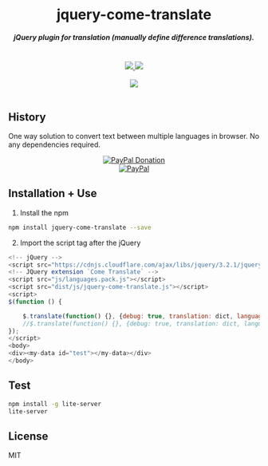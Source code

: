 <h1 align="center">jquery-come-translate</h1>

<h5 align="center">jQuery plugin for translation (manually define difference translations).</h5>
<br />
<div align="center">
  <a href="https://github.com/ssmak/jquery-come-translate">
    <img src="https://img.shields.io/badge/version-v1.0.0-blueviolet.svg" />
  </a>
  <a href="https://www.npmjs.com/package/jquery-come-translate">
    <img src="https://img.shields.io/badge/env-web-orange.svg" />
  </a>
</div>
<br />
<div align="center">
<a href="https://nodei.co/npm/jquery-come-translate/"><img src="https://nodei.co/npm/jquery-come-translate.png?compact=true"></a>
</div>
<br />

## History
One way solution to convert text between multiple languages in browser. No any dependencies required.
<br />
<div align="center">
  <a href="https://paypal.me/ssmak">
    <img src="https://img.shields.io/badge/Donate-PayPal-green.svg" alt="PayPal Donation" />
  </a>
  <br />
  <a href="https://paypal.me/ssmak">
    <img src="https://www.paypalobjects.com/webstatic/mktg/logo/AM_mc_vs_dc_ae.jpg" alt="PayPal" />
  </a>
</div>

## Installation + Use
1. Install the npm
``` bash
npm install jquery-come-translate --save
```

2. Import the script tag after the jQuery
```javascript
<!-- jQuery -->
<script src="https://cdnjs.cloudflare.com/ajax/libs/jquery/3.2.1/jquery.min.js"></script>
<!-- JQuery extension `Come Translate` -->
<script src="js/languages.pack.js"></script>
<script src="dist/js/jquery-come-translate.js"></script>
<script>
$(function () {

    $.translate(function() {}, {debug: true, translation: dict, language: 'zhTW', attribute: 'my-data'});
    //$.translate(function() {}, {debug: true, translation: dict, language: $.language('enUS'), attribute: 'my-data'});
});
</script>
<body>
<div><my-data id="test"></my-data></div>
</body>
```

## Test
``` bash
npm install -g lite-server
lite-server
```

## License
MIT
